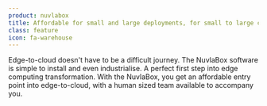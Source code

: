 ```yaml
---
product: nuvlabox
title: Affordable for small and large deployments, for small to large customers
class: feature
icon: fa-warehouse
---
```


Edge-to-cloud doesn't have to be a difficult journey. The NuvlaBox software is simple to install and even industrialise. A perfect first step into edge computing transformation. With the NuvlaBox, you get an affordable entry point into edge-to-cloud, with a human sized team available to accompany you.
